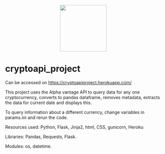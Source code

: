 <p align="center">
  <img width="150" src="https://user-images.githubusercontent.com/23463810/115991214-72e6d880-a5bf-11eb-8b41-cfd08aea22b4.png">
</p>


# cryptoapi_project

Can be accessed on https://cryptoapiproject.herokuapp.com/

This project uses the Alpha vantage API to query data for any one cryptocurrency, converts to pandas dataframe, removes metadata, extracts the data for current date and displays this.

To query information about a different currency, change variables in params.ini and rerun the code.

Resources used: Python, Flask, Jinja2, html, CSS, gunicorn, Heroku

Libraries: Pandas, Requests, Flask.

Modules: os, datetime.

